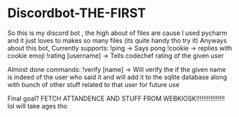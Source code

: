 # Discordbot-THE-FIRST

So this is my discord bot , the high about of files are cause I used pycharm and it just loves to makes so many files (its quite handy tho try it)
Anyways about this bot,
Currently supports:
!ping -> Says pong
!cookie -> replies with cookie emoji
!rating [username] -> Tells codechef rating of the given user
  
Almost done commands:
!verify [name] -> Will verify the if the given name is indeed of the user who said it and will add it to the sqlite database along with bunch of other stuff related to that user for future use
 
Final goal?
FETCH ATTANDENCE AND STUFF FROM WEBKIOSK!!!!!!!!!!!!!!!!
lol will take ages tho
